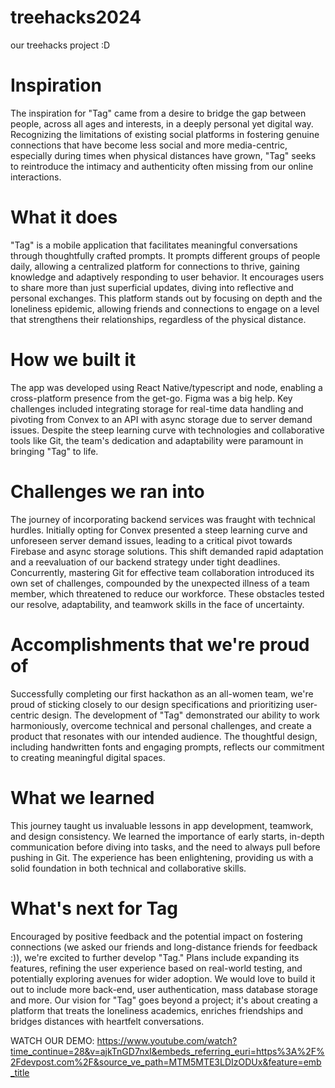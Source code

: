 # treehacks2024
our treehacks project :D
# Inspiration
The inspiration for "Tag" came from a desire to bridge the gap between people, across all ages and interests, in a deeply personal yet digital way. Recognizing the limitations of existing social platforms in fostering genuine connections that have become less social and more media-centric, especially during times when physical distances have grown, "Tag" seeks to reintroduce the intimacy and authenticity often missing from our online interactions.

# What it does
"Tag" is a mobile application that facilitates meaningful conversations through thoughtfully crafted prompts. It prompts different groups of people daily, allowing a centralized platform for connections to thrive, gaining knowledge and adaptively responding to user behavior. It encourages users to share more than just superficial updates, diving into reflective and personal exchanges. This platform stands out by focusing on depth and the loneliness epidemic, allowing friends and connections to engage on a level that strengthens their relationships, regardless of the physical distance.

# How we built it
The app was developed using React Native/typescript and node, enabling a cross-platform presence from the get-go. Figma was a big help. Key challenges included integrating storage for real-time data handling and pivoting from Convex to an API with async storage due to server demand issues. Despite the steep learning curve with technologies and collaborative tools like Git, the team's dedication and adaptability were paramount in bringing "Tag" to life.

# Challenges we ran into
The journey of incorporating backend services was fraught with technical hurdles. Initially opting for Convex presented a steep learning curve and unforeseen server demand issues, leading to a critical pivot towards Firebase and async storage solutions. This shift demanded rapid adaptation and a reevaluation of our backend strategy under tight deadlines. Concurrently, mastering Git for effective team collaboration introduced its own set of challenges, compounded by the unexpected illness of a team member, which threatened to reduce our workforce. These obstacles tested our resolve, adaptability, and teamwork skills in the face of uncertainty.

# Accomplishments that we're proud of
Successfully completing our first hackathon as an all-women team, we're proud of sticking closely to our design specifications and prioritizing user-centric design. The development of "Tag" demonstrated our ability to work harmoniously, overcome technical and personal challenges, and create a product that resonates with our intended audience. The thoughtful design, including handwritten fonts and engaging prompts, reflects our commitment to creating meaningful digital spaces.

# What we learned
This journey taught us invaluable lessons in app development, teamwork, and design consistency. We learned the importance of early starts, in-depth communication before diving into tasks, and the need to always pull before pushing in Git. The experience has been enlightening, providing us with a solid foundation in both technical and collaborative skills.

# What's next for Tag
Encouraged by positive feedback and the potential impact on fostering connections (we asked our friends and long-distance friends for feedback :)), we're excited to further develop "Tag." Plans include expanding its features, refining the user experience based on real-world testing, and potentially exploring avenues for wider adoption. We would love to build it out to include more back-end, user authentication, mass database storage and more. Our vision for "Tag" goes beyond a project; it's about creating a platform that treats the loneliness academics, enriches friendships and bridges distances with heartfelt conversations.

WATCH OUR DEMO: 
https://www.youtube.com/watch?time_continue=28&v=ajkTnGD7nxI&embeds_referring_euri=https%3A%2F%2Fdevpost.com%2F&source_ve_path=MTM5MTE3LDIzODUx&feature=emb_title
